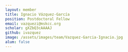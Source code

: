 ```yaml
---
layout: member
title: Ignacio Vázquez-García
position: Postdoctoral Fellow
email: vazquezi@mskcc.org
scholar: gXZbQ3cAAAAJ
github: ivazquez
image: /assets/images/team/Vazquez-Garcia-Ignacio.jpg
alum: false
---
```

